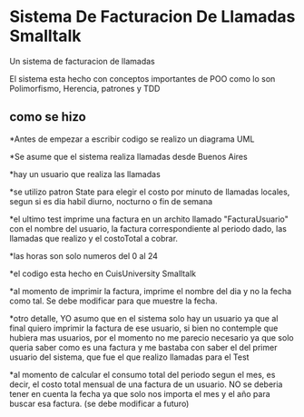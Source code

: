 # Sistema De Facturacion De Llamadas Smalltalk
Un sistema de facturacion de llamadas

El sistema esta hecho con conceptos importantes de POO como lo son Polimorfismo, Herencia, patrones y TDD

## como se hizo 
 
 
*Antes de empezar a escribir codigo se realizo un diagrama UML

*Se asume que el sistema realiza llamadas desde Buenos Aires

*hay un usuario que realiza las llamadas

*se utilizo patron State para elegir el costo por minuto de llamadas locales, segun si es dia habil diurno, nocturno o fin de semana

*el ultimo test imprime una factura en un archito llamado "FacturaUsuario" con el nombre del usuario, la factura correspondiente al periodo dado, las llamadas que realizo y el costoTotal a cobrar.

*las horas son solo numeros del 0 al 24

*el codigo esta hecho en CuisUniversity Smalltalk

*al momento de imprimir la factura, imprime el nombre del dia y no la fecha como tal. Se debe modificar para que muestre la fecha.

*otro detalle, YO asumo que en el sistema solo hay un usuario ya que al final quiero imprimir la factura de ese usuario, si bien no contemple que hubiera mas usuarios, por el momento no me parecio necesario ya que solo queria saber como es una factura y me bastaba con saber el del primer usuario del sistema, que fue el que realizo llamadas para el Test

*al momento de calcular el consumo total del periodo segun el mes, es decir, el costo total mensual de una factura de un usuario. NO se deberia tener en cuenta la fecha ya que solo nos importa el mes y el año para buscar esa factura. (se debe modificar a futuro)

